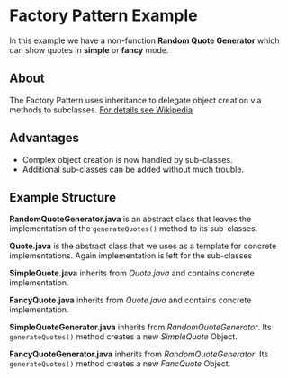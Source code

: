 # Factory Pattern Example

In this example we have a non-function **Random Quote Generator** which
can show quotes in **simple** or **fancy** mode.

## About
The Factory Pattern uses inheritance to delegate object creation via methods to subclasses.
[For details see Wikipedia](https://en.wikipedia.org/wiki/Factory_method_pattern)
## Advantages

* Complex object creation is now handled by sub-classes.
* Additional sub-classes can be added without much trouble.



## Example Structure

**RandomQuoteGenerator.java** is an abstract class that leaves the implementation
of the `generateQuotes()` method to its sub-classes.

**Quote.java** is the abstract class that we uses as a template for concrete implementations. Again implementation is
left for the sub-classes

**SimpleQuote.java** inherits from _Quote.java_ and contains concrete implementation.

**FancyQuote.java** inherits from _Quote.java_ and contains concrete implementation.

**SimpleQuoteGenerator.java** inherits from _RandomQuoteGenerator_. Its `generateQuotes()`
method creates a new _SimpleQuote_ Object.

**FancyQuoteGenerator.java** inherits from _RandomQuoteGenerator_. Its `generateQuotes()`
method creates a new _FancQuote_ Object.